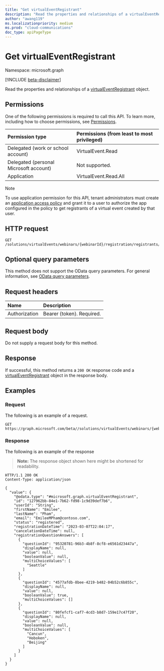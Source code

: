 ```yaml
---
title: "Get virtualEventRegistrant"
description: "Read the properties and relationships of a virtualEventRegistrant object."
author: "awang119"
ms.localizationpriority: medium
ms.prod: "cloud-communications"
doc_type: apiPageType
---
```


# Get virtualEventRegistrant

Namespace: microsoft.graph

[!INCLUDE [beta-disclaimer](../../includes/beta-disclaimer.md)]

Read the properties and relationships of a [virtualEventRegistrant](../resources/virtualeventregistrant.md) object.

## Permissions

One of the following permissions is required to call this API. To learn more, including how to choose permissions, see [Permissions](/graph/permissions-reference).

|Permission type|Permissions (from least to most privileged)|
|:---|:---|
|Delegated (work or school account)|VirtualEvent.Read|
|Delegated (personal Microsoft account)|Not supported.|
|Application|VirtualEvent.Read.All|

> [!NOTE]
>
> To use application permission for this API, tenant administrators must create an [application access policy](/graph/cloud-communication-online-meeting-application-access-policy) and grant it to a user to authorize the app configured in the policy to get registrants of a virtual event created by that user.

## HTTP request

<!-- {
  "blockType": "ignored"
}
-->
``` http
GET /solutions/virtualEvents/webinars/{webinarId}/registration/registrants/{registrantId}
```

## Optional query parameters

This method does not support the OData query parameters. For general information, see [OData query parameters](/graph/query-parameters).

## Request headers

|Name|Description|
|:---|:---|
|Authorization|Bearer {token}. Required.|

## Request body

Do not supply a request body for this method.

## Response

If successful, this method returns a `200 OK` response code and a [virtualEventRegistrant](../resources/virtualeventregistrant.md) object in the response body.

## Examples

### Request

The following is an example of a request.
<!-- {
  "blockType": "request",
  "name": "get_virtualeventregistrant"
}
-->
``` http
GET https://graph.microsoft.com/beta//solutions/virtualEvents/webinars/{webinarId}/registration/registrants/{registrantId}
```

### Response

The following is an example of the response
>**Note:** The response object shown here might be shortened for readability.
<!-- {
  "blockType": "response",
  "truncated": true,
  "@odata.type": "microsoft.graph.virtualEventRegistrant"
}
-->
``` http
HTTP/1.1 200 OK
Content-Type: application/json

{
  "value": {
    "@odata.type": "#microsoft.graph.virtualEventRegistrant",
    "id": "127962bb-84e1-7b62-fd98-1c9d39def7b6",
    "userId": "String",
    "firstName": "Emilee",
    "lastName": "Pham",
    "email": "EmileeMPham@contoso.com",
    "status": "registered",
    "registrationDateTime": "2023-03-07T22:04:17",
    "cancelationDateTime": null,
    "registrationQuestionAnswers": [
      {
        "questionId": "95320781-96b3-4b8f-8cf8-e6561d23447a",
        "displayName": null,
        "value": null,
        "booleanValue": null,
        "multiChoiceValues": [
          "Seattle"
        ]
      },
      {
        "questionId": "4577afdb-8bee-4219-b482-04b52c6b855c",
        "displayName": null,
        "value": null,
        "booleanValue": true,
        "multiChoiceValues": []
      },
      {
        "questionId": "80fefcf1-caf7-4cd3-b8d7-159e17c47f20",
        "displayName": null,
        "value": null,
        "booleanValue": null,
        "multiChoiceValues": [
          "Cancun",
          "Hoboken",
          "Beijing"
        ]
      }
    ]
  }
}
```
